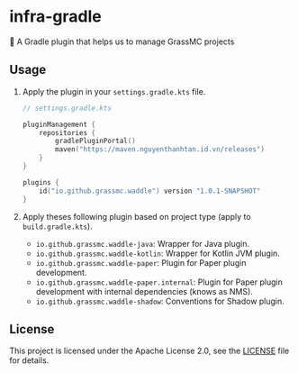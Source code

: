 # infra-gradle

🧰 A Gradle plugin that helps us to manage GrassMC projects

## Usage

<!-- x-release-please-start-version -->

1. Apply the plugin in your `settings.gradle.kts` file.

    ```kotlin
    // settings.gradle.kts
    
    pluginManagement {
        repositories {
            gradlePluginPortal()
            maven("https://maven.nguyenthanhtan.id.vn/releases")
        }
    }
    
    plugins {
        id("io.github.grassmc.waddle") version "1.0.1-SNAPSHOT"
    }
    ```

2. Apply theses following plugin based on project type (apply to `build.gradle.kts`).

    - `io.github.grassmc.waddle-java`: Wrapper for Java plugin.
    - `io.github.grassmc.waddle-kotlin`: Wrapper for Kotlin JVM plugin.
    - `io.github.grassmc.waddle-paper`: Plugin for Paper plugin development.
    - `io.github.grassmc.waddle-paper.internal`: Plugin for Paper plugin development with internal dependencies (knows
      as NMS).
    - `io.github.grassmc.waddle-shadow`: Conventions for Shadow plugin.

<!-- x-release-please-end -->

## License

This project is licensed under the Apache License 2.0, see the [LICENSE](LICENSE) file for details.
